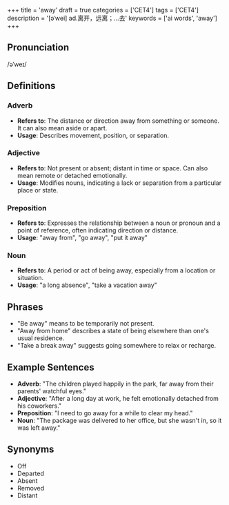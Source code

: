 +++
title = 'away'
draft = true
categories = ['CET4']
tags = ['CET4']
description = '[əˈwei] ad.离开，远离；…去'
keywords = ['ai words', 'away']
+++

## Pronunciation
/əˈweɪ/

## Definitions
### Adverb
- **Refers to**: The distance or direction away from something or someone. It can also mean aside or apart.
- **Usage**: Describes movement, position, or separation.

### Adjective
- **Refers to**: Not present or absent; distant in time or space. Can also mean remote or detached emotionally.
- **Usage**: Modifies nouns, indicating a lack or separation from a particular place or state.

### Preposition
- **Refers to**: Expresses the relationship between a noun or pronoun and a point of reference, often indicating direction or distance.
- **Usage**: "away from", "go away", "put it away"

### Noun
- **Refers to**: A period or act of being away, especially from a location or situation.
- **Usage**: "a long absence", "take a vacation away"

## Phrases
- "Be away" means to be temporarily not present.
- "Away from home" describes a state of being elsewhere than one's usual residence.
- "Take a break away" suggests going somewhere to relax or recharge.

## Example Sentences
- **Adverb**: "The children played happily in the park, far away from their parents' watchful eyes."
- **Adjective**: "After a long day at work, he felt emotionally detached from his coworkers."
- **Preposition**: "I need to go away for a while to clear my head."
- **Noun**: "The package was delivered to her office, but she wasn't in, so it was left away."

## Synonyms
- Off
- Departed
- Absent
- Removed
- Distant
